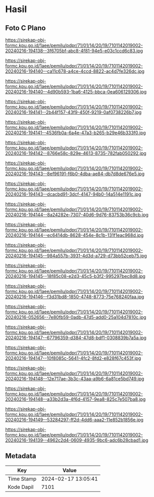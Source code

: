 # Hasil

## Foto C Plano

https://sirekap-obj-formc.kpu.go.id/1aee/pemilu/pdpr/71/01/14/20/19/7101142019002-20240216-194138--3f6705bf-abc8-4f81-94e5-e03c1ccd6c83.jpg

https://sirekap-obj-formc.kpu.go.id/1aee/pemilu/pdpr/71/01/14/20/19/7101142019002-20240216-194140--ca11c678-a4ce-4ccd-8822-ac4d7fe326dc.jpg

https://sirekap-obj-formc.kpu.go.id/1aee/pemilu/pdpr/71/01/14/20/19/7101142019002-20240216-194140--4d90b593-1ba6-4125-bbca-0ea606129306.jpg

https://sirekap-obj-formc.kpu.go.id/1aee/pemilu/pdpr/71/01/14/20/19/7101142019002-20240216-194141--2b44f157-43f9-450f-9219-0af0738226b7.jpg

https://sirekap-obj-formc.kpu.go.id/1aee/pemilu/pdpr/71/01/14/20/19/7101142019002-20240216-194141--4536fb0a-6a4e-47a3-b265-b29e46b333f0.jpg

https://sirekap-obj-formc.kpu.go.id/1aee/pemilu/pdpr/71/01/14/20/19/7101142019002-20240216-194142--8766e58c-829e-4613-8735-782fab050292.jpg

https://sirekap-obj-formc.kpu.go.id/1aee/pemilu/pdpr/71/01/14/20/19/7101142019002-20240216-194143--8ef96191-f6b0-4dba-ae84-db7d8de676e5.jpg

https://sirekap-obj-formc.kpu.go.id/1aee/pemilu/pdpr/71/01/14/20/19/7101142019002-20240216-194143--dcacbd91-3dcf-4147-94b0-14a514e1191c.jpg

https://sirekap-obj-formc.kpu.go.id/1aee/pemilu/pdpr/71/01/14/20/19/7101142019002-20240216-194144--8a24282e-7307-40d6-9d76-83753b36c9cb.jpg

https://sirekap-obj-formc.kpu.go.id/1aee/pemilu/pdpr/71/01/14/20/19/7101142019002-20240216-194144--ec6414db-8628-454e-8c1b-131f1eac968d.jpg

https://sirekap-obj-formc.kpu.go.id/1aee/pemilu/pdpr/71/01/14/20/19/7101142019002-20240216-194145--984a557b-3931-4d3d-a729-d73bb52ceb75.jpg

https://sirekap-obj-formc.kpu.go.id/1aee/pemilu/pdpr/71/01/14/20/19/7101142019002-20240216-194145--18f85c08-e2d3-45c5-b3f2-995297bec8d8.jpg

https://sirekap-obj-formc.kpu.go.id/1aee/pemilu/pdpr/71/01/14/20/19/7101142019002-20240216-194146--f3d31bd8-1850-4748-8773-75e768240faa.jpg

https://sirekap-obj-formc.kpu.go.id/1aee/pemilu/pdpr/71/01/14/20/19/7101142019002-20240216-052656--7e80fb59-0adb-47d5-add0-25a104d7810c.jpg

https://sirekap-obj-formc.kpu.go.id/1aee/pemilu/pdpr/71/01/14/20/19/7101142019002-20240216-194147--67796359-d384-47d8-bdf1-0308839b7a5a.jpg

https://sirekap-obj-formc.kpu.go.id/1aee/pemilu/pdpr/71/01/14/20/19/7101142019002-20240216-194147--10f8085c-5641-4fc2-8fd2-e828f67c453f.jpg

https://sirekap-obj-formc.kpu.go.id/1aee/pemilu/pdpr/71/01/14/20/19/7101142019002-20240216-194148--12e717ae-3b3c-43aa-a9b6-6a81ce5bd749.jpg

https://sirekap-obj-formc.kpu.go.id/1aee/pemilu/pdpr/71/01/14/20/19/7101142019002-20240216-194148--a33b2d3a-4f6d-4157-9ea8-825c7e507ba8.jpg

https://sirekap-obj-formc.kpu.go.id/1aee/pemilu/pdpr/71/01/14/20/19/7101142019002-20240216-194149--53284297-ff2d-4dd6-aaa2-11e852b1856e.jpg

https://sirekap-obj-formc.kpu.go.id/1aee/pemilu/pdpr/71/01/14/20/19/7101142019002-20240216-194139--4962c2d4-0609-4935-9bc6-adc6b28cbad1.jpg


## Metadata

| Key        | Value               |
| ---------- | ------------------- |
| Time Stamp | 2024-02-17 13:05:41 |
| Kode Dapil | 7101                |



